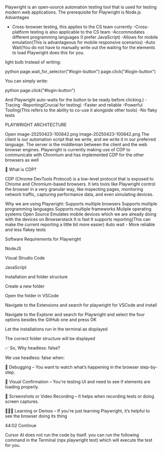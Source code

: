 Playwright is an open-source automation testing tool that is used for testing modern web applications. The prerequisite for Playwright is Node.js
Advantages
- Cross-browser testing, this applies to the CS team currently
-Cross-platform testing is also applicable to the CS team
-Accommodates different programming languages (I prefer JavaScript)
-Allows for mobile emulation(This is advantageous for mobile responsive scenarios) 
-Auto Wait(You do not have to manually write out the waiting for the elements to load Playwright does this for you. 

light bulb Instead of writing:



python
page.wait_for_selector("#login-button") page.click("#login-button") 

You can simply write:



python
page.click("#login-button") 

And Playwright auto-waits for the button to be ready before clicking.)
-Tracing
-Reporting(Crucial for testing)
-Faster and reliable
-Powerful Tooling(This refers to the ability to co-use it alongside other tools)
-No flaky tests

 

PLAYWRIGHT ARCHITECTURE 

Open image-20250423-100842.png
image-20250423-100842.png
The client is our automation script that we write, and we write it in our preferred language.
The server is the middleman between the client and the web browser engines. Playwright is currently making use of CDP to communicate with Chromium and has implemented CDP for the other browsers as well

🧠 What is CDP?

CDP (Chrome DevTools Protocol) is a low-level protocol that is exposed to Chrome and Chromium-based browsers. It lets tools like Playwright control the browser in a very granular way, like inspecting pages, monitoring network traffic, capturing performance data, and even simulating devices.

 

Why we are using Playwright:
Supports multiple browsers
Supports multiple programming languages 
Supports multiple frameworks
Muliple operating systems
Open Source
Emulates mobile devices which we are already doing with the devices on Browserstack
It is fast 
It supports reporting(This can make the current reporting a little bit more easier)
Auto wait - More reliable and less flakey tests

Software Requirements for Playwright

NodeJS

Visual Strudio Code

JavaScript

 

Installation and folder structure

Create a new folder 

Open the folder in VSCode 

Navigate to the Extensions and search for playwright for VSCode and install

Navigate to the Explorer and search for Playwright and select the four options besides the GitHub one and press OK

Let the installations run in the terminal as displayed

The correct folder structure will be displayed

 

✅ So, Why headless: false?

We use headless: false when:

🧪 Debugging – You want to watch what’s happening in the browser step-by-step.

👀 Visual Confirmation – You're testing UI and need to see if elements are loading properly.

📸 Screenshots or Video Recording – It helps when recording tests or doing screen captures.

🧑🏽‍💻 Learning or Demos – If you're just learning Playwright, it’s helpful to see the browser doing its thing

44:02 Continue 

Cursor AI does not run the code by itself. you can run the following command in the Terminal (npx playwright test) which will execute the test for you.
